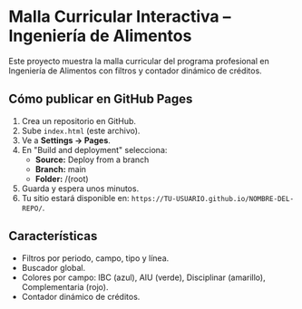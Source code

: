 # Malla Curricular Interactiva – Ingeniería de Alimentos

Este proyecto muestra la malla curricular del programa profesional en Ingeniería de Alimentos con filtros y contador dinámico de créditos.

## Cómo publicar en GitHub Pages

1. Crea un repositorio en GitHub.
2. Sube `index.html` (este archivo).
3. Ve a **Settings → Pages**.
4. En "Build and deployment" selecciona:
   - **Source:** Deploy from a branch
   - **Branch:** main
   - **Folder:** /(root)
5. Guarda y espera unos minutos.
6. Tu sitio estará disponible en: `https://TU-USUARIO.github.io/NOMBRE-DEL-REPO/`.

## Características
- Filtros por periodo, campo, tipo y línea.
- Buscador global.
- Colores por campo: IBC (azul), AIU (verde), Disciplinar (amarillo), Complementaria (rojo).
- Contador dinámico de créditos.


